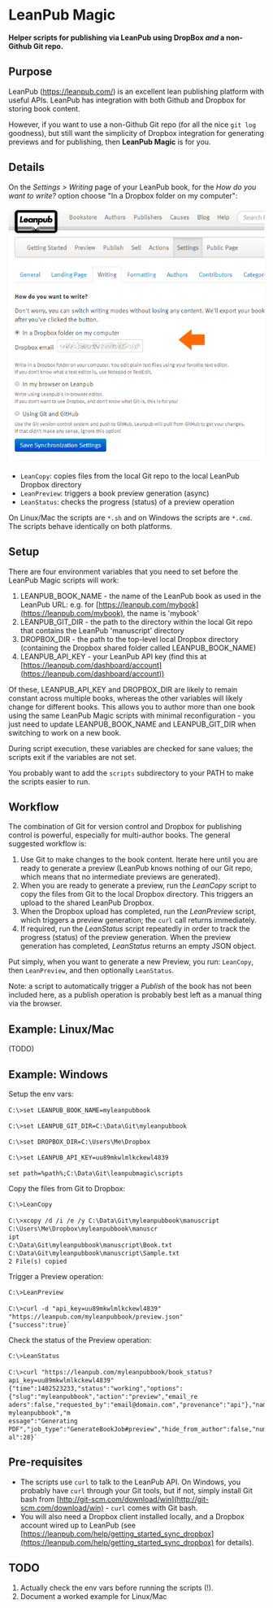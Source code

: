 LeanPub Magic
=============

**Helper scripts for publishing via LeanPub using DropBox *and* a non-Github Git repo.**

Purpose
-------
LeanPub (https://leanpub.com/) is an excellent lean publishing platform with useful APIs. LeanPub has integration with both Github and Dropbox for storing book content.

However, if you want to use a non-Github Git repo (for all the nice `git log` goodness), but still want the simplicity of Dropbox integration for generating previews and for publishing, then **LeanPub Magic** is for you. 

Details
-------

On the *Settings > Writing* page of your LeanPub book, for the *How do you want to write?* option choose "In a Dropbox folder on my computer":

![Screenshot of LeanPub writing settings](docs/LeanPub-Writing-settings.png "Dropbox option chosen")

- `LeanCopy`: copies files from the local Git repo to the local LeanPub Dropbox directory
- `LeanPreview`: triggers a book preview generation (async)
- `LeanStatus`: checks the progress (status) of a preview operation 

On Linux/Mac the scripts are `*.sh` and on Windows the scripts are `*.cmd`. The scripts behave identically on both platforms.

Setup
-----

There are four environment variables that you need to set before the LeanPub Magic scripts will work:

  1. LEANPUB\_BOOK\_NAME - the name of the LeanPub book as used in the LeanPub URL: e.g. for [https://leanpub.com/mybook](https://leanpub.com/mybook), the name is 'mybook'
  1. LEANPUB\_GIT\_DIR - the path to the directory within the local Git repo that contains the LeanPub 'manuscript' directory
  1. DROPBOX\_DIR - the path to the top-level local Dropbox directory (containing the Dropbox shared folder called LEANPUB\_BOOK\_NAME)
  1. LEANPUB\_API\_KEY - your LeanPub API key (find this at [https://leanpub.com/dashboard/account](https://leanpub.com/dashboard/account))
  
Of these, LEANPUB\_API\_KEY and DROPBOX\_DIR are likely to remain constant across multiple books, whereas the other variables will likely change for different books. This allows you to author more than one book using the same LeanPub Magic scripts with minimal reconfiguration - you just need to update LEANPUB\_BOOK\_NAME and LEANPUB\_GIT\_DIR when switching to work on a new book.

During script execution, these variables are checked for sane values; the scripts exit if the variables are not set.

You probably want to add the `scripts` subdirectory to your PATH to make the scripts easier to run.

Workflow
--------

The combination of Git for version control and Dropbox for publishing control is powerful, especially for multi-author books. The general suggested workflow is:

  1. Use Git to make changes to the book content. Iterate here until you are ready to generate a preview (LeanPub knows nothing of our Git repo, which means that no intermediate previews are generated).
  1. When you are ready to generate a preview, run the *LeanCopy* script to copy the files from Git to the local Dropbox directory. This triggers an upload to the shared LeanPub Dropbox.
  1. When the Dropbox upload has completed, run the *LeanPreview* script, which triggers a preview generation; the `curl` call returns immediately.
  1. If required, run the *LeanStatus* script repeatedly in order to track the progress (status) of the preview generation. When the preview generation has completed, *LeanStatus* returns an empty JSON object.

Put simply, when you want to generate a new Preview, you run: `LeanCopy`, then `LeanPreview`, and then optionally `LeanStatus`.
  
Note: a script to automatically trigger a *Publish* of the book has not been included here, as a publish operation is probably best left as a manual thing via the browser.  

Example: Linux/Mac
------------------

(TODO)

Example: Windows
----------------

Setup the env vars:

`C:\>set LEANPUB_BOOK_NAME=myleanpubbook`

`C:\>set LEANPUB_GIT_DIR=C:\Data\Git\myleanpubbook`

`C:\>set DROPBOX_DIR=C:\Users\Me\Dropbox`

`C:\>set LEANPUB_API_KEY=uu89mkwlmlkckewl4839`

`set path=%path%;C:\Data\Git\leanpubmagic\scripts`

Copy the files from Git to Dropbox:

	C:\>LeanCopy
	
	C:\>xcopy /d /i /e /y C:\Data\Git\myleanpubbook\manuscript C:\Users\Me\Dropbox\myleanpubbook\manuscr
	ipt
	C:\Data\Git\myleanpubbook\manuscript\Book.txt
	C:\Data\Git\myleanpubbook\manuscript\Sample.txt
	2 File(s) copied

Trigger a Preview operation:

	C:\>LeanPreview
	
	C:\>curl -d "api_key=uu89mkwlmlkckewl4839" "https://leanpub.com/myleanpubbook/preview.json"
	{"success":true}`

Check the status of the Preview operation:

	C:\>LeanStatus
	
	C:\>curl "https://leanpub.com/myleanpubbook/book_status?api_key=uu89mkwlmlkckewl4839"
	{"time":1402523233,"status":"working","options":{"slug":"myleanpubbook","action":"preview","email_re
	aders":false,"requested_by":"email@domain.com","provenance":"api"},"name":"Preview myleanpubbook","m
	essage":"Generating PDF","job_type":"GenerateBookJob#preview","hide_from_author":false,"num":14,"tot
	al":28}`



Pre-requisites
--------------

- The scripts use `curl` to talk to the LeanPub API. On Windows, you probably have `curl` through your Git tools, but if not, simply install Git bash from [http://git-scm.com/download/win](http://git-scm.com/download/win) - `curl` comes with Git bash.
- You will also need a Dropbox client installed locally, and a Dropbox account wired up to LeanPub (see [https://leanpub.com/help/getting_started_sync_dropbox](https://leanpub.com/help/getting_started_sync_dropbox) for details).

TODO
----

  1. Actually check the env vars before running the scripts (!).
  1. Document a worked example for Linux/Mac
